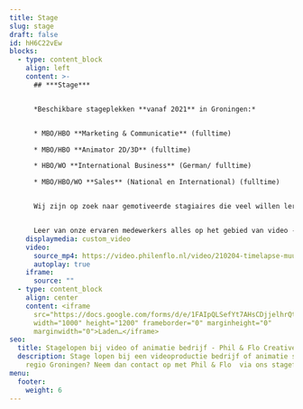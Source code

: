 ```yaml
---
title: Stage
slug: stage
draft: false
id: hH6C22vEw
blocks:
  - type: content_block
    align: left
    content: >-
      ## ***Stage***


      *Beschikbare stageplekken **vanaf 2021** in Groningen:*


      * MBO/HBO **Marketing & Communicatie** (fulltime)

      * MBO/HBO **Animator 2D/3D** (fulltime)

      * HBO/WO **International Business** (German/ fulltime)

      * MBO/HBO/WO **Sales** (National en International) (fulltime)


      Wij zijn op zoek naar gemotiveerde stagiaires die veel willen leren op het gebied van video, animatie en marketing.


      Leer van onze ervaren medewerkers alles op het gebied van video -en animatiefilms en de marketingdoelen die we stellen aan onze films. Phil & Flo heeft per periode rond de 20-30 stage aanvragen, wij nodigen alleen de toppers uit op gesprek die écht kiezen voor dit prachtige vak. Zorg er dus voor dat je portfolio op orde is en dat je motivatie ons overtuigt om je voor een gesprek uit te nodigen. **Vul onderstaande formulier zorgvuldig in om een goede kans te maken, veel succes!**
    displaymedia: custom_video
    video:
      source_mp4: https://video.philenflo.nl/video/210204-timelapse-muur-phil-en-flo-Phil-en-Flo-website-source.mp4
      autoplay: true
    iframe:
      source: ""
  - type: content_block
    align: center
    content: <iframe
      src="https://docs.google.com/forms/d/e/1FAIpQLSefYt7AHsCDjjelhrQt9M2vcFS2nOBtCxrUXjfhcwVaYsCWqA/viewform?embedded=true"
      width="1000" height="1200" frameborder="0" marginheight="0"
      marginwidth="0">Laden…</iframe>
seo:
  title: Stagelopen bij video of animatie bedrijf - Phil & Flo Creative studio
  description: Stage lopen bij een videoproductie bedrijf of animatie studio in de
    regio Groningen? Neem dan contact op met Phil & Flo  via ons stageformulier!
menu:
  footer:
    weight: 6
---
```

